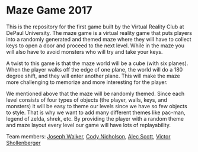 # Maze Game 2017

This is the repository for the first game built by the Virtual Reality Club at DePaul University. The maze game is a virtual reality game that puts players into a randomly generated and themed maze where they will have to collect keys to open a door and proceed to the next level. While in the maze you will also have to avoid monsters who will try and take your keys.

A twist to this game is that the maze world will be a cube (with six planes). When the player walks off the edge of one plane, the world will do a 180 degree shift, and they will enter another plane. This will make the maze more challenging to memorize and more interesting for the player.

We mentioned above that the maze will be randomly themed. Since each level consists of four types of objects (the player, walls, keys, and monsters) it will be easy to theme our levels since we have so few objects to style. That is why we want to add many different themes like pac-man, legend of zelda, shrek, etc. By providing the player with a random theme and maze layout every level our game will have lots of replayability.

Team members: [Joseph Walker](https://www.linkedin.com/in/joseph-walker-95878226/), [Cody Nicholson](https://www.linkedin.com/in/codynicholson/), [Alec Scott](https://www.linkedin.com/in/alec-scott-043b35b7), [Victor Shollenberger](https://www.linkedin.com/in/victor-shollenberger-13395171)

